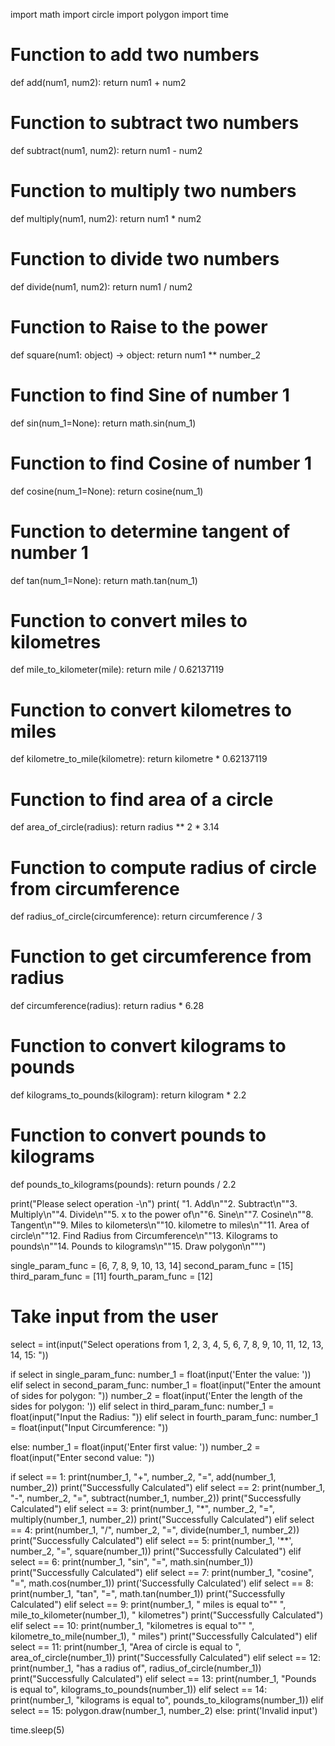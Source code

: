 import math
import circle
import polygon
import time


# Function to add two numbers
def add(num1, num2):
    return num1 + num2


# Function to subtract two numbers
def subtract(num1, num2):
    return num1 - num2


# Function to multiply two numbers
def multiply(num1, num2):
    return num1 * num2


# Function to divide two numbers
def divide(num1, num2):
    return num1 / num2


# Function to Raise to the power
def square(num1: object) -> object:
    return num1 ** number_2


# Function to find Sine of number 1
def sin(num_1=None):
    return math.sin(num_1)


# Function to find Cosine of number 1
def cosine(num_1=None):
    return cosine(num_1)


# Function to determine tangent of number 1
def tan(num_1=None):
    return math.tan(num_1)


# Function to convert miles to kilometres
def mile_to_kilometer(mile):
    return mile / 0.62137119


# Function to convert kilometres to miles
def kilometre_to_mile(kilometre):
    return kilometre * 0.62137119


# Function to find area of a circle
def area_of_circle(radius):
    return radius ** 2 * 3.14


# Function to compute radius of circle from circumference

def radius_of_circle(circumference):
    return circumference / 3


# Function to get circumference from radius
def circumference(radius):
    return radius * 6.28


# Function to convert kilograms to pounds


def kilograms_to_pounds(kilogram):
    return kilogram * 2.2


# Function to convert pounds to kilograms


def pounds_to_kilograms(pounds):
    return pounds / 2.2


print("Please select operation -\n")
print(
    "1. Add\n""2. Subtract\n""3. Multiply\n""4. Divide\n""5. x to the power of\n""6. Sine\n""7. Cosine\n""8. Tangent\n""9. Miles to kilometers\n""10. kilometre to miles\n""11. Area of circle\n""12. Find Radius from Circumference\n""13. Kilograms to pounds\n""14. Pounds to kilograms\n""15. Draw polygon\n""")

single_param_func = [6, 7, 8, 9, 10, 13, 14]
second_param_func = [15]
third_param_func = [11]
fourth_param_func = [12]

# Take input from the user
select = int(input("Select operations from 1, 2, 3, 4, 5, 6, 7, 8, 9, 10, 11, 12, 13, 14, 15: "))

if select in single_param_func:
    number_1 = float(input('Enter the value: '))
elif select in second_param_func:
    number_1 = float(input("Enter the amount of sides for polygon: "))
    number_2 = float(input('Enter the length of the sides for polygon: '))
elif select in third_param_func:
    number_1 = float(input("Input the Radius: "))
elif select in fourth_param_func:
    number_1 = float(input("Input Circumference: "))


else:
    number_1 = float(input('Enter first value: '))
    number_2 = float(input("Enter second value: "))

if select == 1:
    print(number_1, "+", number_2, "=", add(number_1, number_2))
    print("Successfully Calculated")
elif select == 2:
    print(number_1, "-", number_2, "=", subtract(number_1, number_2))
    print("Successfully Calculated")
elif select == 3:
    print(number_1, "*", number_2, "=", multiply(number_1, number_2))
    print("Successfully Calculated")
elif select == 4:
    print(number_1, "/", number_2, "=", divide(number_1, number_2))
    print("Successfully Calculated")
elif select == 5:
    print(number_1, '**', number_2, "=", square(number_1))
    print("Successfully Calculated")
elif select == 6:
    print(number_1, "sin", "=", math.sin(number_1))
    print("Successfully Calculated")
elif select == 7:
    print(number_1, "cosine", "=", math.cos(number_1))
    print('Successfully Calculated')
elif select == 8:
    print(number_1, "tan", "=", math.tan(number_1))
    print("Successfully Calculated")
elif select == 9:
    print(number_1, " miles is equal to"" ", mile_to_kilometer(number_1), " kilometres")
    print("Successfully Calculated")
elif select == 10:
    print(number_1, "kilometres is equal to"" ", kilometre_to_mile(number_1), " miles")
    print("Successfully Calculated")
elif select == 11:
    print(number_1, "Area of circle is equal to ", area_of_circle(number_1))
    print("Successfully Calculated")
elif select == 12:
    print(number_1, "has a radius of", radius_of_circle(number_1))
    print("Successfully Calculated")
elif select == 13:
    print(number_1, "Pounds is equal to", kilograms_to_pounds(number_1))
elif select == 14:
    print(number_1, "kilograms is equal to", pounds_to_kilograms(number_1))
elif select == 15:
    polygon.draw(number_1, number_2)
else:
    print('Invalid input')

time.sleep(5)




